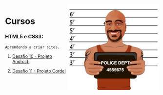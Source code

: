 <img src="Imagens/Guto-pq.jpg" width="300px" align="right">

# Cursos

 ### **HTML5 e CSS3:**
 
    Aprendendo a criar sites.
     
   1. [Desafio 10 - Projeto Android;](https://gutocosca.github.io/html-css/Exercícios/desafios-modulo02/des10/android.html)

   2. [Desafio 11 - Projeto Cordel](https://gutocosca.github.io/html-css/Exercícios/desafios-modulo02/des12/index.html)
